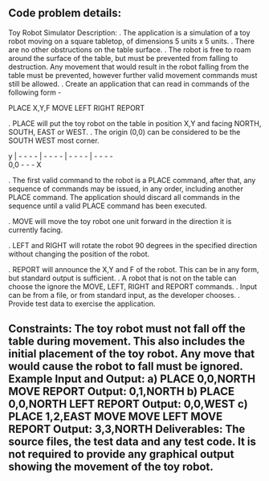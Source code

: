 Code problem details:
-----------
Toy Robot Simulator
Description:
. The application is a simulation of a toy robot moving on a square tabletop, of dimensions 5 units x 5 units.
. There are no other obstructions on the table surface.
. The robot is free to roam around the surface of the table, but must be prevented from falling to destruction. Any movement
that would result in the robot falling from the table must be prevented, however further valid movement commands must still
be allowed.
. Create an application that can read in commands of the following form -

PLACE X,Y,F
MOVE
LEFT
RIGHT
REPORT

. PLACE will put the toy robot on the table in position X,Y and facing NORTH, SOUTH, EAST or WEST.
. The origin (0,0) can be considered to be the SOUTH WEST most corner.

y
| - - - -
| - - - -
| - - - -
| - - - -  
0,0 - - - X

. The first valid command to the robot is a PLACE command, after that, any sequence of commands may be issued, in any order, including another PLACE command. The application should discard all commands in the sequence until a valid PLACE command has been executed.

. MOVE will move the toy robot one unit forward in the direction it is currently facing.

. LEFT and RIGHT will rotate the robot 90 degrees in the specified direction without changing the position of the robot.

. REPORT will announce the X,Y and F of the robot. This can be in any form, but standard output is sufficient.
. A robot that is not on the table can choose the ignore the MOVE, LEFT, RIGHT and REPORT commands.
. Input can be from a file, or from standard input, as the developer chooses.
. Provide test data to exercise the application.

Constraints:
The toy robot must not fall off the table during movement. This also includes the initial placement of the toy robot.
Any move that would cause the robot to fall must be ignored.
Example Input and Output:
a)
PLACE 0,0,NORTH
MOVE
REPORT
Output: 0,1,NORTH
b)
PLACE 0,0,NORTH
LEFT
REPORT
Output: 0,0,WEST
c)
PLACE 1,2,EAST
MOVE
MOVE
LEFT
MOVE
REPORT
Output: 3,3,NORTH
Deliverables:
The source files, the test data and any test code.
It is not required to provide any graphical output showing the movement of the toy robot.
-------
